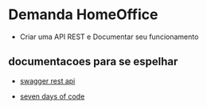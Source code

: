 # Demanda HomeOffice

- Criar uma API REST e Documentar seu funcionamento

## documentacoes para se espelhar

- [swagger rest api](https://github.com/pdr-tuche/swagger-rest-api)

- [seven days of code](https://github.com/pdr-tuche/Seven-Days-Of-Code-Java)

